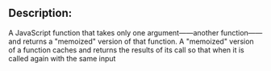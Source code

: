 ## Description: 
A JavaScript function that takes only one argument——another function——and returns a "memoized" version of that function. A "memoized" version of a function caches and returns the results of its call so that when it is called again with the same input
